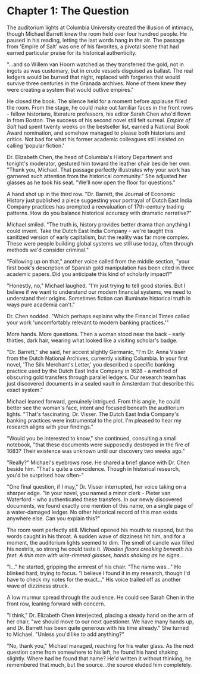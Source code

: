 # Chapter 1: The Question

The auditorium lights at Columbia University created the illusion of intimacy, though Michael Barrett knew the room held over four hundred people. He paused in his reading, letting the last words hang in the air. The passage from 'Empire of Salt' was one of his favorites, a pivotal scene that had earned particular praise for its historical authenticity.

"...and so Willem van Hoorn watched as they transferred the gold, not in ingots as was customary, but in crude vessels disguised as ballast. The real ledgers would be burned that night, replaced with forgeries that would survive three centuries in the Granada archives. None of them knew they were creating a system that would outlive empires."

He closed the book. The silence held for a moment before applause filled the room. From the stage, he could make out familiar faces in the front rows - fellow historians, literature professors, his editor Sarah Chen who'd flown in from Boston. The success of his second novel still felt surreal. *Empire of Salt* had spent twenty weeks on the bestseller list, earned a National Book Award nomination, and somehow managed to please both historians and critics. Not bad for what his former academic colleagues still insisted on calling 'popular fiction.'

Dr. Elizabeth Chen, the head of Columbia's History Department and tonight's moderator, gestured him toward the leather chair beside her own. "Thank you, Michael. That passage perfectly illustrates why your work has garnered such attention from the historical community." She adjusted her glasses as he took his seat. "We'll now open the floor for questions."

A hand shot up in the third row. "Dr. Barrett, the Journal of Economic History just published a piece suggesting your portrayal of Dutch East India Company practices has prompted a reevaluation of 17th-century trading patterns. How do you balance historical accuracy with dramatic narrative?"

Michael smiled. "The truth is, history provides better drama than anything I could invent. Take the Dutch East India Company - we're taught this sanitized version of early capitalism, but the reality was far more complex. These were people building global systems we still use today, often through methods we'd consider criminal."

"Following up on that," another voice called from the middle section, "your first book's description of Spanish gold manipulation has been cited in three academic papers. Did you anticipate this kind of scholarly impact?"

"Honestly, no," Michael laughed. "I'm just trying to tell good stories. But I believe if we want to understand our modern financial systems, we need to understand their origins. Sometimes fiction can illuminate historical truth in ways pure academia can't."

Dr. Chen nodded. "Which perhaps explains why the Financial Times called your work 'uncomfortably relevant to modern banking practices.'"

More hands. More questions. Then a woman stood near the back - early thirties, dark hair, wearing what looked like a visiting scholar's badge.

"Dr. Barrett," she said, her accent slightly Germanic, "I'm Dr. Anna Visser from the Dutch National Archives, currently visiting Columbia. In your first novel, 'The Silk Merchant's Letter,' you described a specific banking practice used by the Dutch East India Company in 1628 - a method of obscuring gold transfers through parallel ledgers. Our research team has just discovered documents in a sealed vault in Amsterdam that describe this exact system."

Michael leaned forward, genuinely intrigued. From this angle, he could better see the woman's face, intent and focused beneath the auditorium lights. "That's fascinating, Dr. Visser. The Dutch East India Company's banking practices were instrumental to the plot. I'm pleased to hear my research aligns with your findings."

"Would you be interested to know," she continued, consulting a small notebook, "that these documents were supposedly destroyed in the fire of 1683? Their existence was unknown until our discovery two weeks ago."

"Really?" Michael's eyebrows rose. He shared a brief glance with Dr. Chen beside him. "That's quite a coincidence. Though in historical research, you'd be surprised how often-"

"One final question, if I may," Dr. Visser interrupted, her voice taking on a sharper edge. "In your novel, you named a minor clerk - Pieter van Waterford - who authenticated these transfers. In our newly discovered documents, we found exactly one mention of this name, on a single page of a water-damaged ledger. No other historical record of this man exists anywhere else. Can you explain this?"

The room went perfectly still. Michael opened his mouth to respond, but the words caught in his throat. A sudden wave of dizziness hit him, and for a moment, the auditorium lights seemed to dim. The smell of candle wax filled his nostrils, so strong he could taste it. *Wooden floors creaking beneath his feet. A thin man with wire-rimmed glasses, hands shaking as he signs...*

"I..." he started, gripping the armrest of his chair. "The name was..." He blinked hard, trying to focus. "I believe I found it in my research, though I'd have to check my notes for the exact..." His voice trailed off as another wave of dizziness struck.

A low murmur spread through the audience. He could see Sarah Chen in the front row, leaning forward with concern.

"I think," Dr. Elizabeth Chen interjected, placing a steady hand on the arm of her chair, "we should move to our next questioner. We have many hands up, and Dr. Barrett has been quite generous with his time already." She turned to Michael. "Unless you'd like to add anything?"

"No, thank you," Michael managed, reaching for his water glass. As the next question came from somewhere to his left, he found his hand shaking slightly. Where had he found that name? He'd written it without thinking, he remembered that much, but the source...the source eluded him completely.